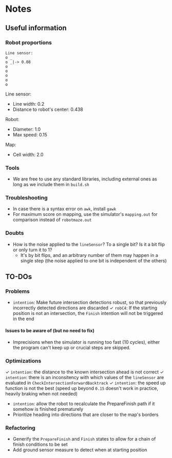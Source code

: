 # Notes

## Useful information

### Robot proportions

```
Line sensor:
o _
o _|-> 0.08
o
o
o
o
o
```

Line sensor:
- Line width: 0.2
- Distance to robot's center: 0.438

Robot:
- Diameter: 1.0
- Max speed: 0.15

Map:
- Cell width: 2.0

### Tools

- We are free to use any standard libraries, including external ones as long as we include them in `build.sh`

### Troubleshooting

- In case there is a syntax error on `awk`, install `gawk`
- For maximum score on mapping, use the simulator's `mapping.out` for comparison instead of `robotmaze.out`

### Doubts

- How is the noise applied to the `lineSensor`? To a single bit? Is it a bit flip or only turn it to 1?
  - It's by bit flips, and an arbitrary number of them may happen in a single step (the noise applied to one bit is independent of the others)

## TO-DOs

### Problems

- `intention`: Make future intersection detections robust, so that previously incorrectly detected directions are discarded
✓ `robC4`: If the starting position is not an intersection, the `Finish` intention will not be triggered in the end

#### Issues to be aware of (but no need to fix)

- Imprecisions when the simulator is running too fast (10 cycles), either the program can't keep up or crucial steps are skipped.

### Optimizations

✓ `intention`: the distance to the known intersection ahead is not correct
✓ `intention`: there is an inconsitency with which values of the `lineSensor` are evaluated in `CheckIntersectionForwardBacktrack`
✓ `intention`: the speed up function is not the best (speed up beyond `0.15` doesn't work in practice, heavily braking when not needed)
- `intention`: allow the robot to recalculate the PrepareFinish path if it somehow is finished prematurely
- Prioritize heading into directions that are closer to the map's borders

### Refactoring

- Generify the `PrepareFinish` and `Finish` states to allow for a chain of finish conditions to be set
- Add ground sensor measure to detect when at starting position
